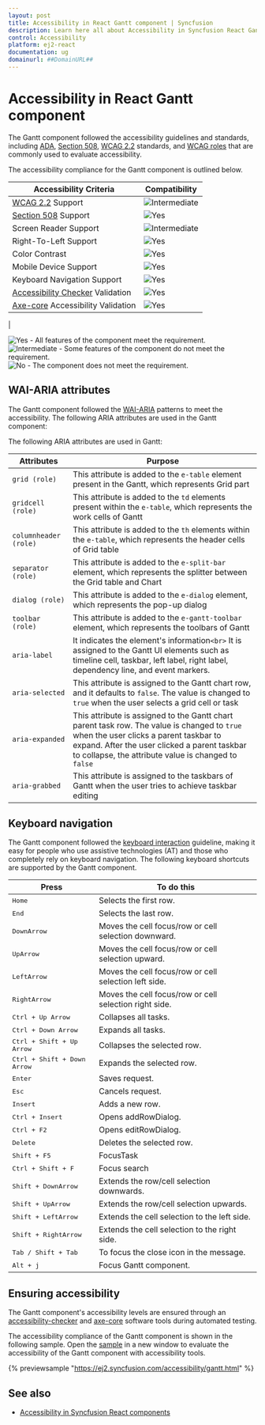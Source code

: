 ```yaml
---
layout: post
title: Accessibility in React Gantt component | Syncfusion
description: Learn here all about Accessibility in Syncfusion React Gantt component of Syncfusion Essential JS 2 and more.
control: Accessibility 
platform: ej2-react
documentation: ug
domainurl: ##DomainURL##
---
```


# Accessibility in React Gantt component

The Gantt component followed the accessibility guidelines and standards, including [ADA](https://www.ada.gov/), [Section 508](https://www.section508.gov/), [WCAG 2.2](https://www.w3.org/TR/WCAG22/) standards, and [WCAG roles](https://www.w3.org/TR/wai-aria/#roles) that are commonly used to evaluate accessibility.

The accessibility compliance for the Gantt component is outlined below.

| Accessibility Criteria | Compatibility |
| -- | -- |
| [WCAG 2.2](https://www.w3.org/TR/WCAG22/) Support | <img src="https://cdn.syncfusion.com/content/images/landing-page/intermediate.png" alt="Intermediate"> |
| [Section 508](https://www.section508.gov/) Support | <img src="https://cdn.syncfusion.com/content/images/landing-page/yes.png" alt="Yes"> |
| Screen Reader Support | <img src="https://cdn.syncfusion.com/content/images/landing-page/intermediate.png" alt="Intermediate"> |
| Right-To-Left Support | <img src="https://cdn.syncfusion.com/content/images/landing-page/yes.png" alt="Yes"> |
| Color Contrast | <img src="https://cdn.syncfusion.com/content/images/landing-page/yes.png" alt="Yes"> |
| Mobile Device Support | <img src="https://cdn.syncfusion.com/content/images/landing-page/yes.png" alt="Yes"> |
| Keyboard Navigation Support | <img src="https://cdn.syncfusion.com/content/images/landing-page/yes.png" alt="Yes"> |
| [Accessibility Checker](https://www.npmjs.com/package/accessibility-checker) Validation | <img src="https://cdn.syncfusion.com/content/images/landing-page/yes.png" alt="Yes"> |
| [Axe-core](https://www.npmjs.com/package/axe-core) Accessibility Validation | <img src="https://cdn.syncfusion.com/content/images/landing-page/yes.png" alt="Yes">
|

<style>
    .post .post-content img {
        display: inline-block;
        margin: 0.5em 0;
    }
</style>
<div><img src="https://cdn.syncfusion.com/content/images/landing-page/yes.png" alt="Yes"> - All features of the component meet the requirement.</div>

<div><img src="https://cdn.syncfusion.com/content/images/landing-page/intermediate.png" alt="Intermediate"> - Some features of the component do not meet the requirement.</div>

<div><img src="https://cdn.syncfusion.com/content/images/landing-page/no.png" alt="No"> - The component does not meet the requirement.</div>

## WAI-ARIA attributes

The Gantt component followed the [WAI-ARIA](https://www.w3.org/WAI/ARIA/apg/patterns) patterns to meet the accessibility. The following ARIA attributes are used in the Gantt component:

The following ARIA attributes are used in Gantt:

| Attributes | Purpose |
| --- | --- |
| `grid (role)` | This attribute is added to the `e-table` element present in the Gantt, which represents Grid part |
| `gridcell (role)` | This attribute is added to the `td` elements present within the `e-table`, which represents the work cells of Gantt |
| `columnheader (role)` | This attribute is added to the `th` elements within the `e-table`, which represents the header cells of Grid table |
| `separator (role)` | This attribute is added to the `e-split-bar` element, which represents the splitter between the Grid table and Chart |
| `dialog (role)` | This attribute is added to the `e-dialog` element, which represents the pop-up dialog |
| `toolbar (role)` | This attribute is added to the `e-gantt-toolbar` element, which represents the toolbars of Gantt |
| `aria-label` | It indicates the element's information`<br>` It is assigned to the Gantt UI elements such as timeline cell, taskbar, left label, right label, dependency line, and event markers. |
| `aria-selected` | This attribute is assigned to the Gantt chart row, and it defaults to `false`. The value is changed to `true` when the user selects a grid cell or task |
| `aria-expanded` | This attribute is assigned to the Gantt chart parent task row. The value is changed to `true` when the user clicks a parent taskbar to expand. After the user clicked a parent taskbar to collapse, the attribute value is changed to `false` |
| `aria-grabbed` | This attribute is assigned to the taskbars of Gantt when the user tries to achieve taskbar editing |

## Keyboard navigation

The Gantt component followed the [keyboard interaction](https://www.w3.org/WAI/ARIA/apg/patterns) guideline, making it easy for people who use assistive technologies (AT) and those who completely rely on keyboard navigation. The following keyboard shortcuts are supported by the Gantt component.

| **Press** | **To do this** |
| --- | --- |
| <kbd>Home</kbd> | Selects the first row. |
| <kbd>End</kbd> | Selects the last row. |
| <kbd>DownArrow</kbd> | Moves the cell focus/row or cell selection downward. |
| <kbd>UpArrow</kbd> | Moves the cell focus/row or cell selection upward. |
| <kbd>LeftArrow</kbd> | Moves the cell focus/row or cell selection left side. |
| <kbd>RightArrow</kbd> | Moves the cell focus/row or cell selection right side. |
| <kbd>Ctrl + Up Arrow</kbd> | Collapses all tasks. |
| <kbd>Ctrl + Down Arrow</kbd> | Expands all tasks. |
| <kbd>Ctrl + Shift + Up Arrow</kbd> | Collapses the selected row. |
| <kbd>Ctrl + Shift + Down Arrow</kbd> | Expands the selected row. |
|<kbd>Enter</kbd> | Saves request. |
| <kbd>Esc</kbd> | Cancels request. |
| <kbd>Insert</kbd> | Adds a new row. |
| <kbd>Ctrl + Insert</kbd> | Opens addRowDialog. |
| <kbd>Ctrl + F2</kbd> | Opens editRowDialog. |
| <kbd>Delete</kbd> | Deletes the selected row. |
| <kbd>Shift + F5</kbd> | FocusTask |
| <kbd>Ctrl + Shift + F</kbd> | Focus search |
| <kbd>Shift + DownArrow</kbd> | Extends the row/cell selection downwards. |
| <kbd>Shift + UpArrow</kbd> | Extends the row/cell selection upwards. |
| <kbd>Shift + LeftArrow</kbd> | Extends the cell selection to the left side. |
| <kbd>Shift + RightArrow</kbd> | Extends the cell selection to the right side. |
| <kbd>Tab / Shift + Tab</kbd> | To focus the close icon in the message. |
| <kbd>Alt + j</kbd> | Focus Gantt component. |

## Ensuring accessibility

The Gantt component's accessibility levels are ensured through an [accessibility-checker](https://www.npmjs.com/package/accessibility-checker) and [axe-core](https://www.npmjs.com/package/axe-core) software tools during automated testing.

The accessibility compliance of the Gantt component is shown in the following sample. Open the [sample](https://ej2.syncfusion.com/accessibility/gantt.html) in a new window to evaluate the accessibility of the Gantt component with accessibility tools.

{% previewsample "https://ej2.syncfusion.com/accessibility/gantt.html" %}

## See also

* [Accessibility in Syncfusion React components](../common/accessibility)
